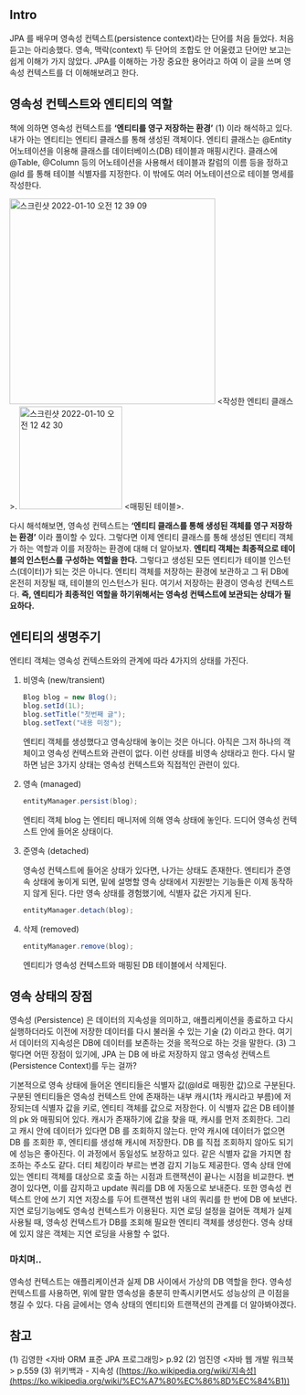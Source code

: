 ## Intro

JPA 를 배우며 영속성 컨텍스트(persistence context)라는 단어를 처음 들었다. 처음 듣고는 아리송했다. 영속, 맥락(context) 두 단어의 조합도 안 어울렸고 단어만 보고는 쉽게 이해가 가지 않았다. JPA를 이해하는 가장 중요한 용어라고 하여 이 글을 쓰며 영속성 컨텍스트를 더 이해해보려고 한다. 

## 영속성 컨텍스트와 엔티티의 역할

책에 의하면 영속성 컨텍스트를 **‘엔티티를 영구 저장하는 환경’** (1) 이라 해석하고 있다. 내가 아는 엔티티는 엔티티 클래스를 통해 생성된 객체이다. 엔티티 클래스는 @Entity 어노테이션을 이용해 클래스를 데이터베이스(DB) 테이블과 매핑시킨다. 클래스에 @Table, @Column 등의 어노테이션을 사용해서 테이블과 칼럼의 이름 등을 정하고 @Id 를 통해 테이블 식별자를 지정한다. 이 밖에도 여러 어노테이션으로 테이블 명세를 작성한다.

<img width="360" alt="스크린샷 2022-01-10 오전 12 39 09" src="https://user-images.githubusercontent.com/33251241/148696124-d6d0b54f-101d-4803-b45e-2e521b8bdf42.png">
<작성한 엔티티 클래스>. 


<img width="180" alt="스크린샷 2022-01-10 오전 12 42 30" src="https://user-images.githubusercontent.com/33251241/148696181-8ff0f773-8d80-4e5f-b7f9-9ed670f95ae3.png">
<매핑된 테이블>. 


다시 해석해보면, 영속성 컨텍스트는 **‘엔티티 클래스를 통해 생성된 객체를 영구 저장하는 환경’** 이라 풀이할 수 있다. 그렇다면 이제 엔티티 클래스를 통해 생성된 엔티티 객체가 하는 역할과 이를 저장하는 환경에 대해 더 알아보자. 
**엔티티 객체는 최종적으로 테이블의 인스턴스를 구성하는 역할을 한다.** 그렇다고 생성된 모든 엔티티가 테이블 인스턴스(데이터)가 되는 것은 아니다. 엔티티 객체를 저장하는 환경에 보관하고 그 뒤 DB에 온전히 저장될 때, 테이블의 인스턴스가 된다. 여기서 저장하는 환경이 영속성 컨텍스트다. **즉, 엔티티가 최종적인 역할을 하기위해서는 영속성 컨텍스트에 보관되는 상태가 필요하다.**


## 엔티티의 생명주기

엔티티 객체는 영속성 컨텍스트와의 관계에 따라 4가지의 상태를 가진다. 

1. 비영속 (new/transient)
    
    ```java
    Blog blog = new Blog();
    blog.setId(1L);
    blog.setTitle("첫번째 글");
    blog.setText("내용 미정");
    ```
    
    엔티티 객체를 생성했다고 영속상태에 놓이는 것은 아니다. 아직은 그저 하나의 객체이고 영속성 컨텍스트와 관련이 없다. 이런 상태를 비영속 상태라고 한다. 다시 말하면 남은 3가지 상태는 영속성 컨텍스트와 직접적인 관련이 있다.
    
2. 영속 (managed)
    
    ```java
    entityManager.persist(blog);
    ```
    
    엔티티 객체 blog 는 엔티티 매니저에 의해 영속 상태에 놓인다. 드디어 영속성 컨텍스트 안에 들어온 상태이다. 
    
3. 준영속 (detached)
    
    영속성 컨텍스트에 들어온 상태가 있다면, 나가는 상태도 존재한다. 엔티티가 준영속 상태에 놓이게 되면, 밑에 설명할 영속 상태에서 지원받는 기능들은 이제 동작하지 않게 된다. 다만 영속 상태를 경험했기에, 식별자 값은 가지게 된다.
    
    ```java
    entityManager.detach(blog);
    ```
    
4. 삭제 (removed)
    
    ```java
    entityManager.remove(blog);
    ```
    
    엔티티가 영속성 컨텍스트와 매핑된 DB 테이블에서 삭제된다.
    
    
## 영속 상태의 장점

영속성 (Persistence) 은 데이터의 지속성을 의미하고, 애플리케이션을 종료하고 다시 실행하더라도 이전에 저장한 데이터를 다시 불러올 수 있는 기술 (2) 이라고 한다. 여기서 데이터의 지속성은 DB에 데이터를 보존하는 것을 목적으로 하는 것을 말한다. (3)  그렇다면 어떤 장점이 있기에, JPA 는 DB 에 바로 저장하지 않고 영속성 컨텍스트(Persistence Context)를 두는 걸까?


기본적으로 영속 상태에 들어온 엔티티들은 식별자 값(@Id로 매핑한 값)으로 구분된다. 구분된 엔티티들은 영속성 컨텍스트 안에 존재하는 내부 캐시(1차 캐시라고 부름)에 저장되는데 식별자 값을 키로, 엔티티 객체를 값으로 저장한다. 이 식별자 값은 DB 테이블의 pk 와 매핑되어 있다. 
캐시가 존재하기에 값을 찾을 때, 캐시를 먼저 조회한다. 그리고 캐시 안에 데이터가 있다면 DB 를 조회하지 않는다. 만약 캐시에 데이터가 없으면 DB 를 조회한 후, 엔티티를 생성해 캐시에 저장한다. DB 를 직접 조회하지 않아도 되기에 성능은 좋아진다. 이 과정에서 동일성도 보장하고 있다. 같은 식별자 값을 가지면 참조하는 주소도 같다. 
더티 체킹이라 부르는 변경 감지 기능도 제공한다. 영속 상태 안에 있는 엔티티 객체를 대상으로 호출 하는 시점과 트랜잭션이 끝나는 시점을 비교한다. 변경이 있다면, 이를 감지하고 update 쿼리를 DB 에 자동으로 보내준다. 
또한 영속성 컨텍스트 안에 쓰기 지연 저장소를 두어 트랜잭션 범위 내의 쿼리를 한 번에 DB 에 보낸다. 지연 로딩기능에도 영속성 컨텍스트가 이용된다. 지연 로딩 설정을 걸어둔 객체가 실제 사용될 때, 영속성 컨텍스트가 DB를 조회해 필요한 엔티티 객체를 생성한다. 영속 상태에 있지 않은 객체는 지연 로딩을 사용할 수 없다.

### 마치며..

영속성 컨텍스트는 애플리케이션과 실제 DB 사이에서 가상의 DB 역할을 한다. 영속성 컨텍스트를 사용하면, 위에 말한 영속성을 충분히 만족시키면서도 성능상의 큰 이점을 챙길 수 있다. 다음 글에서는 영속 상태의 엔티티와 트랜잭션의 관계를 더 알아봐야겠다.



참고
---
(1) 김영한 <자바 ORM 표준 JPA 프로그래밍> p.92
(2) 엄진영 <자바 웹 개발 워크북> p.559
(3) 위키백과 - 지속성 ([https://ko.wikipedia.org/wiki/지속성](https://ko.wikipedia.org/wiki/%EC%A7%80%EC%86%8D%EC%84%B1))
